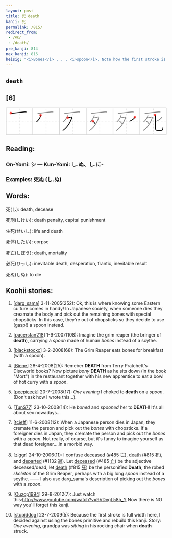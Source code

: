 ```yaml
---
layout: post
title: 死 death
kanji: 死
permalink: /815/
redirect_from:
 - /死/
 - /death/
pre_kanji: 814
nex_kanji: 816
heisig: "<i>Bones</i> . . . <i>spoon</i>. Note how the first stroke is extended to the right, forming a sort of &quot;roof&quot; overhead."
---
```


## `death`

## [6]

<div class="stroke"><img src="../images/E6ADBB.png" /></div>

## Reading:

### On-Yomi: シ &mdash; Kun-Yomi: し.ぬ、し.に-

### Examples: 死ぬ (し.ぬ)

## Words:

死(し): death, decease

死刑(しけい): death penalty, capital punishment

生死(せいし): life and death

死体(したい): corpse

死亡(しぼう): death, mortality

必死(ひっし): inevitable death, desperation, frantic, inevitable result

死ぬ(しぬ): to die

## Koohii stories:

1) [<a href="http://kanji.koohii.com/profile/darg_sama">darg_sama</a>] 3-11-2005(252): Ok, this is where knowing some Eastern culture comes in handy! In Japanese society, when someone dies they creamate the body and pick out the remaining bones with special chopsticks. In this case, they&#039;re out of chopsticks so they decide to use (gasp!) a spoon instead. 

2) [<a href="http://kanji.koohii.com/profile/pacersfan218">pacersfan218</a>] 1-9-2007(108): Imagine the grim reaper (the bringer of<strong> death</strong>), carrying a <em>spoon</em> made of human <em>bones</em> instead of a scythe. 

3) [<a href="http://kanji.koohii.com/profile/blackstockc">blackstockc</a>] 3-2-2008(68): The Grim Reaper eats bones for breakfast (with a spoon). 

4) [<a href="http://kanji.koohii.com/profile/Biene">Biene</a>] 28-4-2008(25): Remeber <strong>DEATH</strong> from Terry Pratchett&#039;s Discworld books? Now picture <em>bony</em> <strong>DEATH</strong> as he sits down (in the book &quot;Mort&quot;) in the restaurant together with his new apprentice to eat a bowl of hot curry with a <em>spoon</em>. 

5) [<a href="http://kanji.koohii.com/profile/peepiceek">peepiceek</a>] 20-7-2008(17): <em>One evening</em> I choked to<strong> death</strong> on a <em>spoon</em>. (Don&#039;t ask how I wrote this...). 

6) [<a href="http://kanji.koohii.com/profile/TunS77">TunS77</a>] 23-10-2008(14): He <em>boned</em> and <em>spooned</em> her to<strong> DEATH</strong>! It&#039;s all about sex nowadays... 

7) [<a href="http://kanji.koohii.com/profile/tcjeff">tcjeff</a>] 11-6-2008(12): When a Japanese person dies in Japan, they cremate the person and pick out the <em>bones</em> with chopsticks. If a foreigner dies in Japan, they cremate the person and pick out the <em>bones</em> with a <em>spoon</em>. Not really, of course, but it&#039;s funny to imagine yourself as that dead foreigner....in a morbid way. 

8) [<a href="http://kanji.koohii.com/profile/ziggr">ziggr</a>] 24-10-2006(11): I confuse <a href="../485">deceased</a> <span class="index">(#485 <a href="http://jisho.org/kanji/details/亡">亡</a>)</span>, <a href="../815">death</a> <span class="index">(#815 <a href="http://jisho.org/kanji/details/死">死</a>)</span>, and <a href="../1132">departed</a> <span class="index">(#1132 <a href="http://jisho.org/kanji/details/逝">逝</a>)</span>. Let <a href="../485">deceased</a> <span class="index">(#485 <a href="http://jisho.org/kanji/details/亡">亡</a>)</span> be the adjective deceased/dead, let <a href="../815">death</a> <span class="index">(#815 <a href="http://jisho.org/kanji/details/死">死</a>)</span> be the personified<strong> Death</strong>, the robed <em>skeleton</em> of the Grim Reaper, perhaps with a big long <em>spoon</em> instead of a scythe. —— I also use darg_sama&#039;s description of picking out the <em>bones</em> with a <em>spoon</em>. 

9) [<a href="http://kanji.koohii.com/profile/Ouzop1994">Ouzop1994</a>] 29-8-2012(7): Just watch this:<a href="http://www.youtube.com/watch?v=9VDvgL58h_Y">http://www.youtube.com/watch?v=9VDvgL58h_Y</a> Now there is NO way you&#039;ll forget this kanji. 

10) [<a href="http://kanji.koohii.com/profile/stupiddog">stupiddog</a>] 23-7-2009(5): Because the first stroke is full width here, I decided against using the bones primitive and rebuild this kanji. Story: <em>One</em> <em>evening</em>, grandpa was <em>sitting</em> in his rocking chair when <strong>death</strong> struck. 
